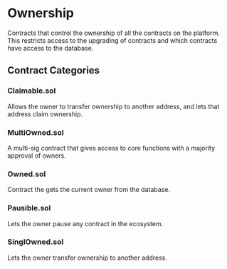 
# Ownership
Contracts that control the ownership of all the contracts on the platform. This restricts access to the upgrading of contracts and which contracts have access to the database.

## Contract Categories

### Claimable.sol
Allows the owner to transfer ownership to another address, and lets that address claim ownership.

### MultiOwned.sol
A multi-sig contract that gives access to core functions with a majority approval of owners.

### Owned.sol
Contract the gets the current owner from the database.

### Pausible.sol
Lets the owner pause any contract in the ecosystem.

### SinglOwned.sol
Lets the owner transfer ownership to another address.
